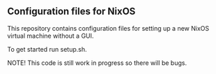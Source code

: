 ## Configuration files for NixOS

This repository contains configuration files for setting up a new NixOS virtual machine without a GUI.

To get started run setup.sh.

NOTE! This code is still work in progress so there will be bugs.
